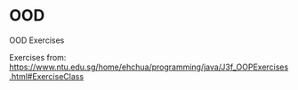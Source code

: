 # OOD

OOD Exercises

Exercises from: https://www.ntu.edu.sg/home/ehchua/programming/java/J3f_OOPExercises.html#ExerciseClass
